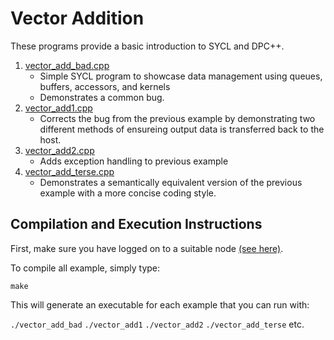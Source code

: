 # Vector Addition

These programs provide a basic introduction to SYCL and DPC++. 

1. [vector_add_bad.cpp](vector_add_bad.cpp)
    - Simple SYCL program to showcase data management using queues, buffers, accessors, and kernels
    - Demonstrates a common bug.  
1. [vector_add1.cpp](vector_add1.cpp)
    - Corrects the bug from the previous example by demonstrating two different methods of ensureing output data is transferred back to the host.
1. [vector_add2.cpp](vector_add2.cpp)
    - Adds exception handling to previous example
1. [vector_add_terse.cpp](vector_add_terse.cpp)
    - Demonstrates a semantically equivalent version of the previous example with a more concise coding style.
  
## Compilation and Execution Instructions

First, make sure you have logged on to a suitable node [(see here)](../../../SYCL#devcloud-usage-instructions).

To compile all example, simply type:

`make`

This will generate an executable for each example that you can run with:

`./vector_add_bad`
`./vector_add1`
`./vector_add2`
`./vector_add_terse`
etc.
